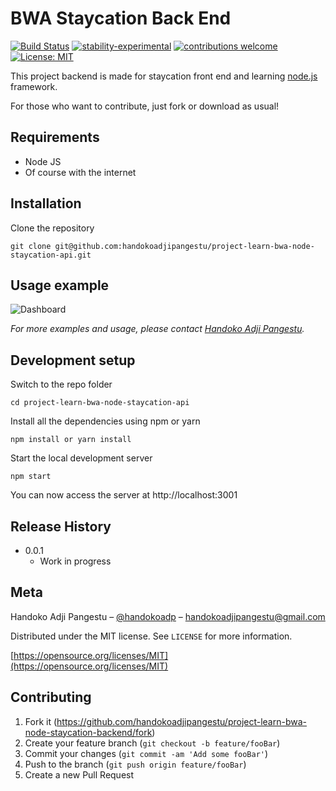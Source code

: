 # BWA Staycation Back End

[![Build Status](https://travis-ci.org/dwyl/esta.svg?branch=master)](https://github.com/handokoadp/project-learn-bwa-node-staycation-backend)
[![stability-experimental](https://img.shields.io/badge/stability-experimental-orange.svg)](https://github.com/handokoadp/project-learn-bwa-node-staycation-backend)
[![contributions welcome](https://img.shields.io/badge/contributions-welcome-brightgreen.svg?style=flat)](https://github.com/handokoadjipangestu/project-learn-bwa-node-staycation-backend/fork)
[![License: MIT](https://img.shields.io/badge/License-MIT-yellow.svg)](https://opensource.org/licenses/MIT)

This project backend is made for staycation front end and learning [node.js](https://nodejs.org/en/) framework.

For those who want to contribute, just fork or download as usual!

## Requirements

-   Node JS
-   Of course with the internet

## Installation

Clone the repository

    git clone git@github.com:handokoadjipangestu/project-learn-bwa-node-staycation-api.git

## Usage example

![Dashboard](https://bebaskripsi.000webhostapp.com/project-learn-bwa-node-staycation-api/dashboard.png?)

_For more examples and usage, please contact [Handoko Adji Pangestu](https://www.instagram.com/handokoadp/)._

## Development setup

Switch to the repo folder

    cd project-learn-bwa-node-staycation-api

Install all the dependencies using npm or yarn

    npm install or yarn install

Start the local development server

    npm start

You can now access the server at http://localhost:3001

## Release History

-   0.0.1
    -   Work in progress

## Meta

Handoko Adji Pangestu – [@handokoadp](https://www.instagram.com/handokoadp/) – handokoadjipangestu@gmail.com

Distributed under the MIT license. See `LICENSE` for more information.

[https://opensource.org/licenses/MIT](https://opensource.org/licenses/MIT)

## Contributing

1. Fork it (<https://github.com/handokoadjipangestu/project-learn-bwa-node-staycation-backend/fork>)
2. Create your feature branch (`git checkout -b feature/fooBar`)
3. Commit your changes (`git commit -am 'Add some fooBar'`)
4. Push to the branch (`git push origin feature/fooBar`)
5. Create a new Pull Request
